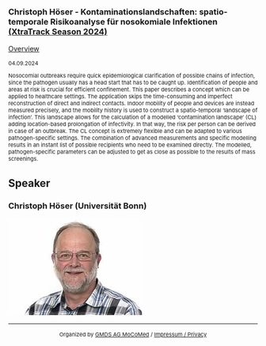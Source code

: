 ### Christoph Höser - Kontaminationslandschaften: spatio-temporale Risikoanalyse für nosokomiale Infektionen [(XtraTrack Season 2024)](XtraTracksOverview)

[Overview](XtraTracksOverview)

<p style="font-size:11px">04.09.2024</p>

<p style="font-size:11px">Nosocomial outbreaks require quick epidemiological clarification of possible chains of infection, since the pathogen usually has a head start that has to be caught up. Identification of people and areas at risk is crucial for efficient confinement. This paper describes a concept which can be applied to healthcare settings. The application skips the time-consuming and imperfect reconstruction of direct and indirect contacts. Indoor mobility of people and devices are instead measured precisely, and the mobility history is used to construct a spatio-temporal ‘landscape of infection’. This landscape allows for the calculation of a modelled ‘contamination landscape’ (CL) adding location-based prolongation of infectivity. In that way, the risk per person can be derived in case of an outbreak. The CL concept is extremely flexible and can be adapted to various pathogen-specific settings. The combination of advanced measurements and specific modelling results in an instant list of possible recipients who need to be examined directly. The modelled, pathogen-specific parameters can be adjusted to get as close as possible to the results of mass screenings.</p>


<!-- [Register now](/2024/XtraTrackOverview) to secure your spot in the lectures and receive a calendar invitation including the access link.-->

<!-- [Join Us Life](/2024/XtraTrackOverview) to secure your spot in the lectures and receive a calendar invitation including the access link.-->

## Speaker

### Christoph Höser (Universität Bonn)
<img src="/images/2024/csm_Christoph_Hoeser_7cd12a27d9.jpg?raw=true"/>

<!-- second speaker-->
<!--<img src="/images/??/USER.jpg?raw=true"/>

<p style="font-size:11px">CV</p>-->

---
<center><p style="font-size:11px">Organized by <a href="http://mocomed.de">GMDS AG MoCoMed</a> / <a href="/imprint">Impressum / Privacy</a></p></center>